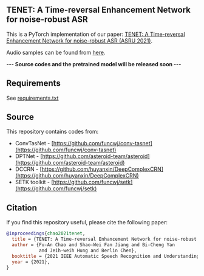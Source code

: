 ## TENET: A Time-reversal Enhancement Network for noise-robust ASR

This is a PyTorch implementation of our paper: [TENET: A Time-reversal Enhancement Network for noise-robust ASR (ASRU 2021)](https://arxiv.org/abs/2107.01531).
  
Audio samples can be found from [here](https://fuann.github.io/TENET).

**--- Source codes and the pretrained model will be released soon ---**

## Requirements

See [requirements.txt](requirements)

## Source

This repository contains codes from:
* ConvTasNet - [https://github.com/funcwj/conv-tasnet](https://github.com/funcwj/conv-tasnet)
* DPTNet - [https://github.com/asteroid-team/asteroid](https://github.com/asteroid-team/asteroid)
* DCCRN - [https://github.com/huyanxin/DeepComplexCRN](https://github.com/huyanxin/DeepComplexCRN)
* SETK toolkit - [https://github.com/funcwj/setk](https://github.com/funcwj/setk)

## Citation

If you find this repository useful, please cite the following paper:

``` bibtex
@inproceedings{chao2021tenet,
  title = {TENET: A Time-reversal Enhancement Network for noise-robust ASR},
  author = {Fu-An Chao and Shao-Wei Fan Jiang and Bi-Cheng Yan 
            and Jeih-weih Hung and Berlin Chen},
  booktitle = {2021 IEEE Automatic Speech Recognition and Understanding Workshop (ASRU)},
  year = {2021},
}
```



